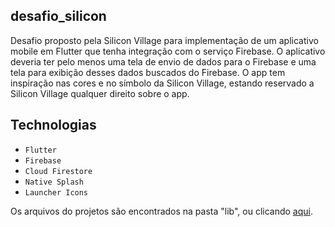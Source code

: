 ## desafio_silicon

Desafio proposto pela Silicon Village para implementação de um aplicativo mobile em Flutter que tenha integração com o serviço Firebase. O aplicativo deveria ter pelo menos uma tela de envio de dados para o Firebase e uma tela para exibição desses dados buscados do Firebase. O app tem inspiração nas cores e no símbolo da Silicon Village, estando reservado a Silicon Village qualquer direito sobre o app.

## Technologias
- ``Flutter``
- ``Firebase``
- ``Cloud Firestore``
- ``Native Splash``
- ``Launcher Icons``

Os arquivos do projetos são encontrados na pasta "lib", ou clicando [aqui](https://github.com/JohnSeavon/SiliconChallenge/tree/main/lib).